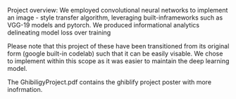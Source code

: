 Project overview:
We employed convolutional neural networks to implement an image - style transfer algorithm, leveraging built-inframeworks such as VGG-19 models and pytorch. We produced informational analytics delineating model loss over training

Please note that this project of these have been transitioned from its original form (google built-in codelab) such that it can be easily visable. We chose to implement within this scope as it was easier to maintain the deep learning model.

The GhibiligyProject.pdf contains the ghiblify project poster with more inofrmation.
